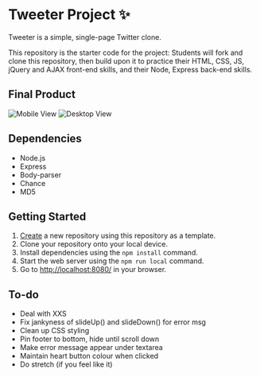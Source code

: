 # Tweeter Project ✨

Tweeter is a simple, single-page Twitter clone.

This repository is the starter code for the project: Students will fork and clone this repository, then build upon it to practice their HTML, CSS, JS, jQuery and AJAX front-end skills, and their Node, Express back-end skills.

## Final Product

![Mobile View ](docs/desktop.png?raw=true "Desktop View")
![Desktop View](docs/mobile.png?raw=true "Mobile View")


## Dependencies

- Node.js
- Express
- Body-parser
- Chance
- MD5

## Getting Started

1. [Create](https://docs.github.com/en/repositories/creating-and-managing-repositories/creating-a-repository-from-a-template) a new repository using this repository as a template.
2. Clone your repository onto your local device.
3. Install dependencies using the `npm install` command.
3. Start the web server using the `npm run local` command. 
4. Go to <http://localhost:8080/> in your browser.


## To-do

* Deal with XXS
* Fix jankyness of slideUp() and slideDown() for error msg
* Clean up CSS styling
* Pin footer to bottom, hide until scroll down
* Make error message appear under textarea
* Maintain heart button colour when clicked
* Do stretch (if you feel like it)

